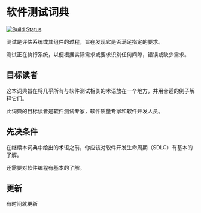# 软件测试词典

[![Build Status](https://travis-ci.org/liushilive/github_software_testing_dictionary.svg?branch=master)](https://travis-ci.org/liushilive/github_software_testing_dictionary)

测试是评估系统或其组件的过程，旨在发现它是否满足指定的要求。

测试正在执行系统，以便根据实际需求或要求识别任何间隙，错误或缺少需求。

## 目标读者

这本词典旨在将几乎所有与软件测试相关的术语放在一个地方，并用合适的例子解释它们。

此词典的目标读者是软件测试专家，软件质量专家和软件开发人员。

## 先决条件

在继续本词典中给出的术语之前，你应该对软件开发生命周期（SDLC）有基本的了解。

还需要对软件编程有基本的了解。

## 更新

有时间就更新
